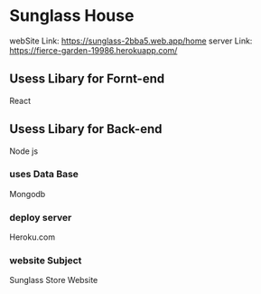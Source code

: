 # Sunglass House

webSite Link: https://sunglass-2bba5.web.app/home
server Link: https://fierce-garden-19986.herokuapp.com/

## Usess Libary for Fornt-end

React
## Usess Libary for Back-end

Node js

### uses Data Base

Mongodb

### deploy server

Heroku.com

### website Subject

Sunglass Store Website
